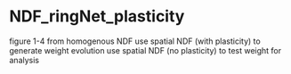 # NDF_ringNet_plasticity
figure 1-4 from homogenous NDF
use spatial NDF (with plasticity) to generate weight evolution 
use spatial NDF (no plasticity) to test weight for analysis
